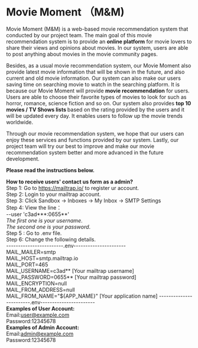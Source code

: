 # Movie Moment （M&M)
Movie Moment (M&M) is a web-based movie recommendation system that conducted by our project team. The main goal of this movie recommendation system is to provide an <strong>online platform</strong> for movie lovers to share their views and opinions about movies. In our system, users are able to post anything about movies in the movie community pages.

Besides, as a usual movie recommendation system, our Movie Moment also provide latest movie information that will be shown in the future, and also current and old movie information. Our system can also make our users saving time on searching movie to watch in the searching platform. It is because our Movie Moment will provide <strong>movie recommendation</strong> for users. Users are able to choose their favorite types of movies to look for such as horror, romance, science fiction and so on. Our system also provides <strong>top 10 movies / TV Shows lists </strong> based on the rating provided by the users and it will be updated every day. It enables users to follow up the movie trends worldwide.

Through our movie recommendation system, we hope that our users can enjoy these services and functions provided by our system. Lastly, our project team will try our best to improve and make our movie recommendation system better and more advanced in the future development.

<strong>Please read the instructions below. </strong>

<Strong>How to receive users' contact us form as a admin? </strong> <br>
Step 1: Go to https://mailtrap.io/ to register ur account. <br>
Step 2: Login to your mailtrap account.<br>
Step 3: Click Sandbox -> Inboxes -> My Inbox -> SMTP Settings<br>
Step 4: View the line： <br> 
--user 'c3ad***:0655**'<br>
*The first one is your username*. <br>
*The second one is your password*. <br>
Step 5 : Go to .env file. <br>
Step 6: Change the following details.<br>
------------------------.env---------------------- <br>
MAIL_MAILER=smtp <br>
MAIL_HOST=smtp.mailtrap.io <br>
MAIL_PORT=465<br>
MAIL_USERNAME=c3ad** [Your mailtrap username] <br>
MAIL_PASSWORD=0655** [Your mailtrap password]<br>
MAIL_ENCRYPTION=null <br>
MAIL_FROM_ADDRESS=null <br>
MAIL_FROM_NAME="${APP_NAME}" [Your application name]
------------------------.env-----------------------
<br>
<strong>Examples of User Account: </strong><br>
Email:user@example.com <br>
Password:12345678 <br>
<strong>Examples of Admin Account: </strong> <br>
Email:admin@example.com <br>
Password:12345678 <br>
    
